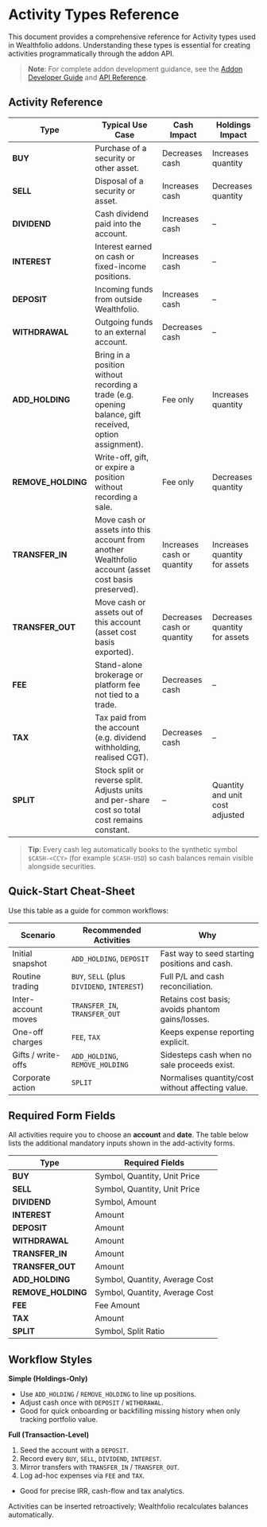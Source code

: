 # Activity Types Reference

This document provides a comprehensive reference for Activity types used in Wealthfolio addons. Understanding these types is essential for creating activities programmatically through the addon API.

> **Note**: For complete addon development guidance, see the [Addon Developer Guide](addon-developer-guide.md) and [API Reference](addon-api-reference.md).

## Activity Reference

| Type | Typical Use Case | Cash Impact | Holdings Impact |
|------|-----------------|-------------|-----------------|
| **BUY** | Purchase of a security or other asset. | Decreases cash | Increases quantity |
| **SELL** | Disposal of a security or asset. | Increases cash | Decreases quantity |
| **DIVIDEND** | Cash dividend paid into the account. | Increases cash | – |
| **INTEREST** | Interest earned on cash or fixed-income positions. | Increases cash | – |
| **DEPOSIT** | Incoming funds from outside Wealthfolio. | Increases cash | – |
| **WITHDRAWAL** | Outgoing funds to an external account. | Decreases cash | – |
| **ADD_HOLDING** | Bring in a position without recording a trade (e.g. opening balance, gift received, option assignment). | Fee only | Increases quantity |
| **REMOVE_HOLDING** | Write-off, gift, or expire a position without recording a sale. | Fee only | Decreases quantity |
| **TRANSFER_IN** | Move cash or assets into this account from another Wealthfolio account (asset cost basis preserved). | Increases cash or quantity | Increases quantity for assets |
| **TRANSFER_OUT** | Move cash or assets out of this account (asset cost basis exported). | Decreases cash or quantity | Decreases quantity for assets |
| **FEE** | Stand-alone brokerage or platform fee not tied to a trade. | Decreases cash | – |
| **TAX** | Tax paid from the account (e.g. dividend withholding, realised CGT). | Decreases cash | – |
| **SPLIT** | Stock split or reverse split. Adjusts units and per-share cost so total cost remains constant. | – | Quantity and unit cost adjusted |

> **Tip**: Every cash leg automatically books to the synthetic symbol
> `$CASH-<CCY>` (for example `$CASH-USD`) so cash balances remain visible
> alongside securities.

## Quick‑Start Cheat‑Sheet

Use this table as a guide for common workflows:

| Scenario | Recommended Activities | Why |
|----------|-----------------------|-----|
| Initial snapshot | `ADD_HOLDING`, `DEPOSIT` | Fast way to seed starting positions and cash. |
| Routine trading | `BUY`, `SELL` (plus `DIVIDEND`, `INTEREST`) | Full P/L and cash reconciliation. |
| Inter-account moves | `TRANSFER_IN`, `TRANSFER_OUT` | Retains cost basis; avoids phantom gains/losses. |
| One-off charges | `FEE`, `TAX` | Keeps expense reporting explicit. |
| Gifts / write-offs | `ADD_HOLDING`, `REMOVE_HOLDING` | Sidesteps cash when no sale proceeds exist. |
| Corporate action | `SPLIT` | Normalises quantity/cost without affecting value. |


## Required Form Fields

All activities require you to choose an **account** and **date**. The table below lists the additional mandatory inputs shown in the add-activity forms.

| Type | Required Fields |
|------|----------------|
| **BUY** | Symbol, Quantity, Unit Price |
| **SELL** | Symbol, Quantity, Unit Price |
| **DIVIDEND** | Symbol, Amount |
| **INTEREST** | Amount |
| **DEPOSIT** | Amount |
| **WITHDRAWAL** | Amount |
| **TRANSFER_IN** | Amount |
| **TRANSFER_OUT** | Amount |
| **ADD_HOLDING** | Symbol, Quantity, Average Cost |
| **REMOVE_HOLDING** | Symbol, Quantity, Average Cost |
| **FEE** | Fee Amount |
| **TAX** | Amount |
| **SPLIT** | Symbol, Split Ratio |

## Workflow Styles

**Simple (Holdings-Only)**
- Use `ADD_HOLDING` / `REMOVE_HOLDING` to line up positions.
- Adjust cash once with `DEPOSIT` / `WITHDRAWAL`.
- Good for quick onboarding or backfilling missing history when only tracking portfolio value.

**Full (Transaction-Level)**
1. Seed the account with a `DEPOSIT`.
2. Record every `BUY`, `SELL`, `DIVIDEND`, `INTEREST`.
3. Mirror transfers with `TRANSFER_IN` / `TRANSFER_OUT`.
4. Log ad-hoc expenses via `FEE` and `TAX`.
- Good for precise IRR, cash-flow and tax analytics.

Activities can be inserted retroactively; Wealthfolio recalculates balances automatically.
